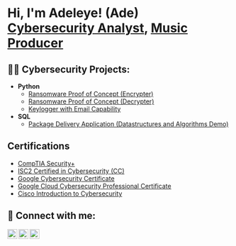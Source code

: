 <h1>Hi, I'm Adeleye! (Ade) <br/><a href="www.linkedin.com/in/adeleyeadekola">Cybersecurity Analyst</a>, <a href="http://www.youtube.com/@lames_tgm">Music Producer</a></h1>

<h2>👨‍💻 Cybersecurity Projects:</h2>

- <b>Python</b>
  - [Ransomware Proof of Concept (Encrypter)](https://github.com/joshmadakor1/EncrypterPOC)
  - [Ransomware Proof of Concept (Decrypter)](https://github.com/joshmadakor1/DecrypterPOC)
  - [Keylogger with Email Capability](https://github.com/joshmadakor1/Key-Logger-With-Email)
- <b>SQL</b>
  - [Package Delivery Application (Datastructures and Algorithms Demo)](https://github.com/joshmadakor1/Package-Delivery-Pathfinding-Algorithm)

<h2>  Certifications</h2>

- [CompTIA Security+](https://www.credly.com/badges/00ecf6a7-591c-4972-8817-62aed171334d/linked_in_profile)
- [ISC2 Certified in Cybersecurity (CC)](https://www.credly.com/badges/39452cf6-715a-48c9-9030-491ba7102378/linked_in_profile)
- [Google Cybersecurity Certificate](https://coursera.org/share/0b5a31b9757e4e994f58b54eddd87c78)
- [Google Cloud Cybersecurity Professional Certificate](https://coursera.org/share/2ee4d06c3a8acf8b4f9538b411433fda)
- [Cisco Introduction to Cybersecurity](https://www.credly.com/badges/385a3e95-979d-4ddc-8a07-ba31e468b129/linked_in_profile)

<h2> 🤳 Connect with me:</h2>

[<img align="left" alt="JoshMadakor | YouTube" width="22px" src="https://cdn.jsdelivr.net/npm/simple-icons@v3/icons/youtube.svg" />][youtube]
[<img align="left" alt="JoshMadakor | LinkedIn" width="22px" src="https://cdn.jsdelivr.net/npm/simple-icons@v3/icons/linkedin.svg" />][linkedin]
[<img align="left" alt="JoshMadakor | Instagram" width="22px" src="https://cdn.jsdelivr.net/npm/simple-icons@v3/icons/instagram.svg" />][instagram]

[youtube]: https://www.youtube.com/@lames_tgm
[instagram]: https://www.instagram.com/lames_tgm/
[linkedin]: https://www.linkedin.com/in/adeleyeadekola/

<!--
**joshmadakor1/joshmadakor1** is a ✨ _special_ ✨ repository because its `README.md` (this file) appears on your GitHub profile.

Here are some ideas to get you started:

- 🔭 I’m currently working on ...
- 🌱 I’m currently learning ...
- 👯 I’m looking to collaborate on ...
- 🤔 I’m looking for help with ...
- 💬 Ask me about ...
- 📫 How to reach me: ...
- 😄 Pronouns: ...
- ⚡ Fun fact: ...
-->

